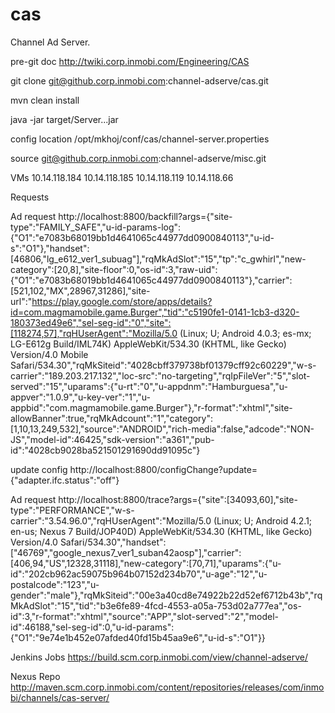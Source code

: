 cas
===

Channel Ad Server.

pre-git doc
http://twiki.corp.inmobi.com/Engineering/CAS

git clone git@github.corp.inmobi.com:channel-adserve/cas.git

mvn clean install

java -jar target/Server...jar

config location
/opt/mkhoj/conf/cas/channel-server.properties

source
git@github.corp.inmobi.com:channel-adserve/misc.git

VMs
10.14.118.184
10.14.118.185
10.14.118.119
10.14.118.66

Requests

Ad request
http://localhost:8800/backfill?args={"site-type":"FAMILY_SAFE","u-id-params-log":{"O1":"e7083b68019bb1d4641065c44977dd0900840113","u-id-s":"O1"},"handset":[46806,"lg_e612_ver1_subuag"],"rqMkAdSlot":"15","tp":"c_gwhirl","new-category":[20,8],"site-floor":0,"os-id":3,"raw-uid":{"O1":"e7083b68019bb1d4641065c44977dd0900840113"},"carrier":[521,102,"MX",28967,31286],"site-url":"https://play.google.com/store/apps/details?id=com.magmamobile.game.Burger","tid":"c5190fe1-0141-1cb3-d320-180373ed49e6","sel-seg-id":"0","site":[118274,57],"rqHUserAgent":"Mozilla/5.0 (Linux; U; Android 4.0.3; es-mx; LG-E612g Build/IML74K) AppleWebKit/534.30 (KHTML, like Gecko) Version/4.0 Mobile Safari/534.30","rqMkSiteid":"4028cbff379738bf01379cff92c60229","w-s-carrier":"189.203.217.132","loc-src":"no-targeting","rqIpFileVer":"5","slot-served":"15","uparams":{"u-rt":"0","u-appdnm":"Hamburguesa","u-appver":"1.0.9","u-key-ver":"1","u-appbid":"com.magmamobile.game.Burger"},"r-format":"xhtml","site-allowBanner":true,"rqMkAdcount":"1","category":[1,10,13,249,532],"source":"ANDROID","rich-media":false,"adcode":"NON-JS","model-id":46425,"sdk-version":"a361","pub-id":"4028cb9028ba521501291690dd91095c"}

update config
http://localhost:8800/configChange?update={"adapter.ifc.status":"off"}

Ad request
http://localhost:8800/trace?args={"site":[34093,60],"site-type":"PERFORMANCE","w-s-carrier":"3.54.96.0","rqHUserAgent":"Mozilla/5.0 (Linux; U; Android 4.2.1; en-us; Nexus 7 Build/JOP40D) AppleWebKit/534.30 (KHTML, like Gecko) Version/4.0 Safari/534.30","handset":["46769","google_nexus7_ver1_suban42aosp"],"carrier":[406,94,"US",12328,31118],"new-category":[70,71],"uparams":{"u-id":"202cb962ac59075b964b07152d234b70","u-age":"12","u-postalcode":"123","u-gender":"male"},"rqMkSiteid":"00e3a40cd8e74922b22d52ef6712b43b","rqMkAdSlot":"15","tid":"b3e6fe89-4fcd-4553-a05a-753d02a777ea","os-id":3,"r-format":"xhtml","source":"APP","slot-served":"2","model-id":46188,"sel-seg-id":0,"u-id-params":{"O1":"9e74e1b452e07afded40fd15b45aa9e6","u-id-s":"O1"}}

Jenkins Jobs
https://build.scm.corp.inmobi.com/view/channel-adserve/

Nexus Repo
http://maven.scm.corp.inmobi.com/content/repositories/releases/com/inmobi/channels/cas-server/



